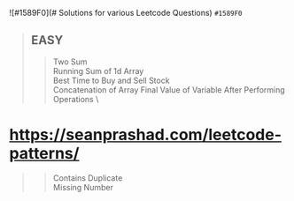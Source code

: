  ![#1589F0](# Solutions for various Leetcode Questions) `#1589F0`

> ## EASY
>>  Two Sum \
>>  Running Sum of 1d Array \
>>  Best Time to Buy and Sell Stock \
>>  Concatenation of Array
>>  Final Value of Variable After Performing Operations \

# https://seanprashad.com/leetcode-patterns/
>>  Contains Duplicate \
>>   Missing Number

